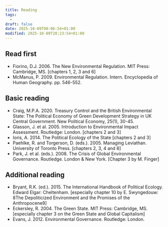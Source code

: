 ```yaml
---
title: Reading
tags:
  - 
draft: false
date: 2025-10-09T00:06:54+01:00
modified: 2025-10-09T20:23:54+01:00
---
```

## Read first
- Fiorino, D.J. 2006. The New Environmental Regulation. MIT Press: Cambridge, MS. [chapters 1, 2, 3 and 6] 
- McManus, P. 2009. Environmental Regulation. Intern. Encyclopedia of Human Geography. pp. 546-552.
## Basic reading
- Craig, M.P.A. 2020. Treasury Control and the British Environmental State: The Political Economy of Green  Development Strategy in UK Central Government. New Political Economy, 25(1), 30-45.
- Glasson, J. et al. 2005. Introduction to Environmental Impact Assessment. Routledge: London. [chapters 2  and 3]
- Ioris, A. 2014. The Political Ecology of the State [chapters 2 and 3]
- Paehlke, R. and Torgerson, D. (eds.). 2005. Managing Leviathan. University of Toronto Press. [chapters 2,  3, 4 and 8]
- Park, J. et al. (eds.). 2008. The Crisis of Global Environmental Governance. Routledge. London & New York.  [Chapter 3 by M. Finger]
## Additional reading
- Bryant, R.K. (ed.). 2015. The International Handbook of Political Ecology. Edward Elgar: Cheltenham.  [especially chapter 10 by E. Swyngedouw: 8The Depoliticized Environment and the Promises of the  Anthropocene9] 
- Eckersley, R. 2004. The Green State. MIT Press: Cambridge, MS. [especially chapter 3 on the Green State  and Global Capitalism]
- Evans, J. 2012. Environmental Governance. Routledge: London.
